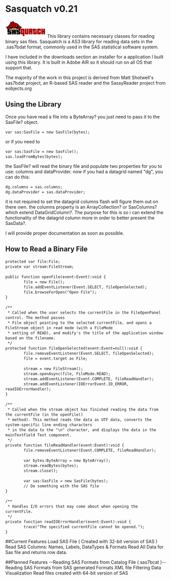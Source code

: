 # Sasquatch v0.21
![Sasquatch Logo](logo.png)
This library contains necessary classes for reading binary sas files. Sasquatch is a AS3 library for reading data sets in the .sas7bdat format, commonly used in the SAS statistical software system.

I have included in the downloads section an installer for a application I built using this library. It is built in Adobe AIR so it should run on all OS that support that.

The majority of the work in this project is derived from Matt Shotwell's sas7bdat project, an R-based SAS reader and the SassyReader project from eobjects.org


## Using the Library
Once you have read a file into a ByteArray? you just need to pass it to the SasFile? object.
```
var sas:SasFile = new SasFile(bytes);
```
or if you need to
```
var sas:SasFile = new SasFile();
sas.loadFromBytes(bytes);
```

the SasFile? will read the binary file and populate two properties for you to use: columns and dataProvider.
now if you had a datagrid named "dg", you can do this:
```
dg.columns = sas.columns;
dg.dataProvider = sas.dataProvider;
```

it is not required to set the datagrid columns flash will figure them out on there own. the columns property is an ArrayCollection? or SasColumns? which extend DataGridColumn?. The purpose for this is so i can extend the functionality of the datagrid column more in order to better present the SasData?.

I will provide proper documentation as soon as possible.

## How to Read a Binary File
```
protected var file:File;
private var stream:FileStream;
        
public function openFile(event:Event):void {
        file = new File();
        file.addEventListener(Event.SELECT, fileOpenSelected);
        file.browseForOpen("Open File");
}
        
/**
 * Called when the user selects the currentFile in the FileOpenPanel control. The method passes 
 * File object pointing to the selected currentFile, and opens a FileStream object in read mode (with a FileMode
 * setting of READ), and modify's the title of the application window based on the filename.
 */
protected function fileOpenSelected(event:Event=null):void { 
        file.removeEventListener(Event.SELECT, fileOpenSelected);
        file = event.target as File;
                
        stream = new FileStream();
        stream.openAsync(file, FileMode.READ);
        stream.addEventListener(Event.COMPLETE, fileReadHandler);
        stream.addEventListener(IOErrorEvent.IO_ERROR, readIOErrorHandler);
}
        
/**
 * Called when the stream object has finished reading the data from the currentFile (in the openFile()
 * method). This method reads the data as UTF data, converts the system-specific line ending characters
 * in the data to the "\n" character, and displays the data in the mainTextField Text component.
 */
private function fileReadHandler(event:Event):void {
        file.removeEventListener(Event.COMPLETE, fileReadHandler);
        
        var bytes:ByteArray = new ByteArray();
        stream.readBytes(bytes);
        stream.close();
                
        var sas:SasFile = new SasFile(bytes);
        // Do something with the SAS file
}
        
/**
 * Handles I/O errors that may come about when opening the currentFile.
 */
private function readIOErrorHandler(event:Event):void {
        trace("The specified currentFile cannot be opened.");
}
```

##Current Features
Load SAS File ( Created with 32-bit version of SAS )
Read SAS Columns: Names, Labels, DataTypes & Formats
Read All Data for Sas file and returns row data.

##Planned Features
--Reading SAS Formats from Catalog File ( sas7bcat )--
Reading SAS Formats from SAS generated Formats XML file
Filtering
Data Visualization
Read files created with 64-bit version of SAS
